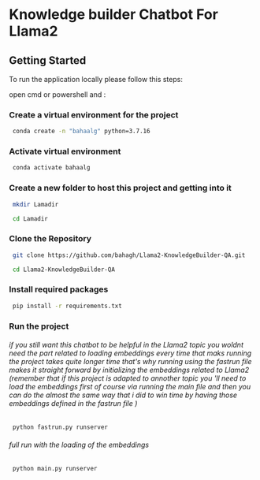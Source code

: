 # Knowledge builder Chatbot For Llama2


## Getting Started

To run the application locally please follow this steps:



open cmd or powershell and :
### Create a virtual environment for the project
```bash
 conda create -n "bahaalg" python=3.7.16

```
### Activate virtual environment
```bash
 conda activate bahaalg

```
### Create a new folder to host this project and getting into it 
```bash
 mkdir Lamadir
```
```bash
 cd Lamadir
```
### Clone the Repository
```bash
 git clone https://github.com/bahagh/Llama2-KnowledgeBuilder-QA.git
```
```bash
 cd Llama2-KnowledgeBuilder-QA
```
### Install required packages
```bash
 pip install -r requirements.txt

```
### Run the project
###### if you still want this chatbot to be helpful in the Llama2 topic you woldnt need the part related to loading embeddings every time that maks running the project takes quite longer time that's why running using the fastrun file makes it straight forward by initializing the embeddings related to Llama2 (remember that if this project is adapted to annother topic you 'll need to load the embeddings first of course via running the main file and then you can do the almost the same way that i did to win time by having those embeddings defined in the fastrun file )
```bash
 python fastrun.py runserver
```
###### full run with the loading of the embeddings
```bash
 python main.py runserver
```


